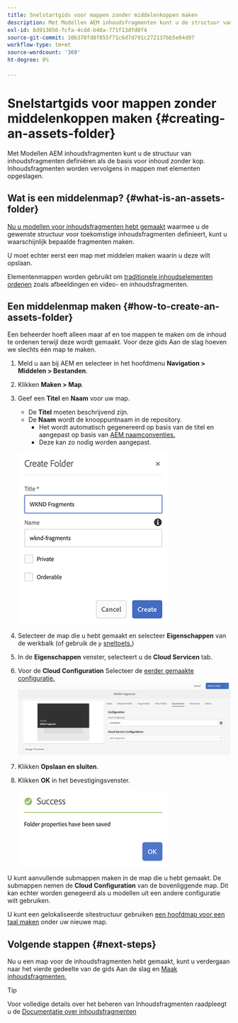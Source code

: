 ```yaml
---
title: Snelstartgids voor mappen zonder middelenkoppen maken
description: Met Modellen AEM inhoudsfragmenten kunt u de structuur van inhoudsfragmenten definiëren als de basis voor inhoud zonder kop.
exl-id: 8d913056-fcfa-4cdd-b40a-771f13dfd0f4
source-git-commit: 10b370fd8f855f71c6d7d791c272137bb5e04d97
workflow-type: tm+mt
source-wordcount: '369'
ht-degree: 0%

---
```


# Snelstartgids voor mappen zonder middelenkoppen maken {#creating-an-assets-folder}

Met Modellen AEM inhoudsfragmenten kunt u de structuur van inhoudsfragmenten definiëren als de basis voor inhoud zonder kop. Inhoudsfragmenten worden vervolgens in mappen met elementen opgeslagen.

## Wat is een middelenmap? {#what-is-an-assets-folder}

[Nu u modellen voor inhoudsfragmenten hebt gemaakt](create-content-model.md) waarmee u de gewenste structuur voor toekomstige inhoudsfragmenten definieert, kunt u waarschijnlijk bepaalde fragmenten maken.

U moet echter eerst een map met middelen maken waarin u deze wilt opslaan.

Elementenmappen worden gebruikt om [traditionele inhoudselementen ordenen](/help/assets/manage-assets.md) zoals afbeeldingen en video- en inhoudsfragmenten.

## Een middelenmap maken {#how-to-create-an-assets-folder}

Een beheerder hoeft alleen maar af en toe mappen te maken om de inhoud te ordenen terwijl deze wordt gemaakt. Voor deze gids Aan de slag hoeven we slechts één map te maken.

1. Meld u aan bij AEM en selecteer in het hoofdmenu **Navigation > Middelen > Bestanden**.
1. Klikken **Maken > Map**.
1. Geef een **Titel** en **Naam** voor uw map.
   * De **Titel** moeten beschrijvend zijn.
   * De **Naam** wordt de knooppuntnaam in de repository.
      * Het wordt automatisch gegenereerd op basis van de titel en aangepast op basis van [AEM naamconventies.](/help/sites-developing/naming-conventions.md)
      * Deze kan zo nodig worden aangepast.

   ![Map maken](assets/assets-folder-create.png)
1. Selecteer de map die u hebt gemaakt en selecteer **Eigenschappen** van de werkbalk (of gebruik de `p` [sneltoets.](/help/sites-authoring/keyboard-shortcuts.md))
1. In de **Eigenschappen** venster, selecteert u de **Cloud Servicen** tab.
1. Voor de **Cloud Configuration** Selecteer de [eerder gemaakte configuratie.](create-configuration.md)
   ![Map met middelen configureren](assets/assets-folder-configure.png)
1. Klikken **Opslaan en sluiten**.
1. Klikken **OK** in het bevestigingsvenster.

   ![Bevestigingsvenster](assets/assets-folder-confirmation.png)

U kunt aanvullende submappen maken in de map die u hebt gemaakt. De submappen nemen de **Cloud Configuration** van de bovenliggende map. Dit kan echter worden genegeerd als u modellen uit een andere configuratie wilt gebruiken.

U kunt een gelokaliseerde sitestructuur gebruiken [een hoofdmap voor een taal maken](/help/assets/multilingual-assets.md) onder uw nieuwe map.

## Volgende stappen {#next-steps}

Nu u een map voor de inhoudsfragmenten hebt gemaakt, kunt u verdergaan naar het vierde gedeelte van de gids Aan de slag en [Maak inhoudsfragmenten.](create-content-fragment.md)

>[!TIP]
>
>Voor volledige details over het beheren van Inhoudsfragmenten raadpleegt u de [Documentatie over inhoudsfragmenten](/help/assets/content-fragments/content-fragments.md)
